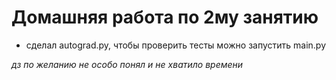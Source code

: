 # Домашняя работа по 2му занятию
- сделал autograd.py, чтобы проверить тесты можно запустить main.py

_дз по желанию не особо понял и не хватило времени_